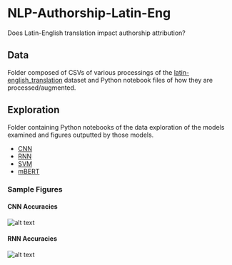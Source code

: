# NLP-Authorship-Latin-Eng
Does Latin-English translation impact authorship attribution?

## Data
Folder composed of CSVs of various processings of the [latin-english_translation](https://huggingface.co/datasets/grosenthal/latin_english_translation) dataset and Python notebook files of how they are processed/augmented.

## Exploration
Folder containing Python notebooks of the data exploration of the models examined and figures outputted by those models. 
*  [CNN](https://github.com/sghassemlou/NLP-Authorship-Latin-Eng/blob/main/Exploration/Models/CNN_550.ipynb)
*  [RNN](https://github.com/sghassemlou/NLP-Authorship-Latin-Eng/blob/main/Exploration/Models/RNN.ipynb)
*  [SVM](https://github.com/sghassemlou/NLP-Authorship-Latin-Eng/blob/main/Exploration/Models/SVMipynb)
*  [mBERT](https://github.com/sghassemlou/NLP-Authorship-Latin-Eng/blob/main/Exploration/Models/mBERT.ipynb)

### Sample Figures
#### CNN Accuracies
![alt text](https://github.com/sghassemlou/NLP-Authorship-Latin-Eng/blob/main/Exploration/CNNAcc.png?raw=true "CNN Accuracies")
#### RNN Accuracies
![alt text](https://github.com/sghassemlou/NLP-Authorship-Latin-Eng/blob/main/Exploration/RNNacc.png?raw=true "RNN Accuracies")
